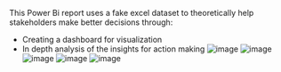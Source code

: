 This Power Bi report uses a fake excel dataset to theoretically help stakeholders make better decisions through:
* Creating a dashboard for visualization
* In depth analysis of the insights for action making
![image](https://github.com/yosrbencheikh/Traffic-and-Sales-Performance-Dashboard/assets/35379337/9db6cc40-8221-4e55-b010-470742aeac21)
![image](https://github.com/yosrbencheikh/Traffic-and-Sales-Performance-Dashboard/assets/35379337/227856f5-5c37-461c-9074-cdda25bd9118)
![image](https://github.com/yosrbencheikh/Traffic-and-Sales-Performance-Dashboard/assets/35379337/10ad210f-1f0c-43fd-b519-8b23ef5e38ee)
![image](https://github.com/yosrbencheikh/Traffic-and-Sales-Performance-Dashboard/assets/35379337/0ca046a9-bc6b-4bd3-a6d8-1b69b3f0d60e)
![image](https://github.com/yosrbencheikh/Traffic-and-Sales-Performance-Dashboard/assets/35379337/114baaee-bc26-496b-8897-aa966a07a42a)


